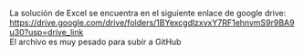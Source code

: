 La solución de Excel se encuentra en el siguiente enlace de google drive: https://drive.google.com/drive/folders/1BYexcgdlzxvxY7RF1ehnvmS9r9BA9u30?usp=drive_link \
El archivo es muy pesado para subir a GitHub
